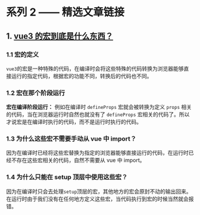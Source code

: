 # 系列 2 —— 精选文章链接

## 1. [vue3 的宏到底是什么东西？](https://mp.weixin.qq.com/s/b-7hd9ejMR1OIjlvYNbIjQ)

### 1.1 宏的定义

`vue3`的宏是一种特殊的代码，在编译时会将这些特殊的代码转换为浏览器能够直接运行的指定代码，根据宏的功能不同，转换后的代码也不同。

### 1.2 宏在那个阶段运行

**宏在编译阶段运行：** 例如在编译时 `defineProps` 宏就会被转换为定义 `props` 相关的代码，当在浏览器运行时自然也就没有了 `defineProps` 宏相关的代码了。所以才说宏是在编译时执行的代码，而不是运行时执行的代码。

### 1.3 为什么这些宏不需要手动从 vue 中 import？

因为在编译时已经将这些宏替换为指定的浏览器能够直接运行的代码，在运行时已经不存在这些宏相关的代码，自然不需要从 vue 中 import。

### 1.4 为什么只能在 setup 顶层中使用这些宏？

因为在编译时只会去处理`setup`顶层的宏，其他地方的宏会原封不动的输出回来。在运行时由于我们没有在任何地方定义这些宏，当代码执行到宏的时候当然就会报错。
